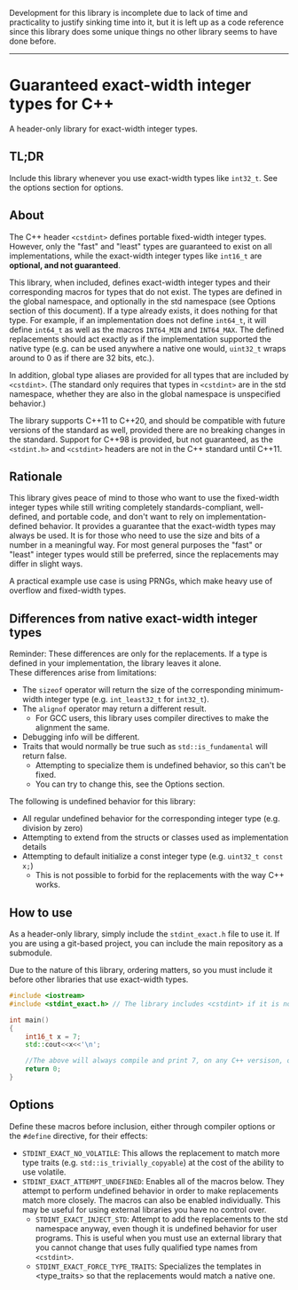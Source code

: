 Development for this library is incomplete due to lack of time and practicality to justify sinking time into it, but it is left up as a code reference since this library does some unique things no other library seems to have done before.

----

# Guaranteed exact-width integer types for C++
A header-only library for exact-width integer types.

## TL;DR
Include this library whenever you use exact-width types like ``int32_t``. See the options section for options.

## About
The C++ header `<cstdint>` defines portable fixed-width integer types. However, only the "fast" and "least" types are guaranteed to exist on all implementations, while the exact-width integer types like `int16_t` are **optional, and not guaranteed**.

This library, when included, defines exact-width integer types and their corresponding macros for types that do not exist. The types are defined in the global namespace, and optionally in the std namespace (see Options section of this document). If a type already exists, it does nothing for that type. For example, if an implementation does not define ``int64_t``, it will define ``int64_t`` as well as the macros ``INT64_MIN`` and ``INT64_MAX``. The defined replacements should act exactly as if the implementation supported the native type (e.g. can be used anywhere a native one would, ``uint32_t`` wraps around to 0 as if there are 32 bits, etc.).

In addition, global type aliases are provided for all types that are included by `<cstdint>`. (The standard only requires that types in `<cstdint>` are in the std namespace, whether they are also in the global namespace is unspecified behavior.)

The library supports C++11 to C++20, and should be compatible with future versions of the standard as well, provided there are no breaking changes in the standard. Support for C++98 is provided, but not guaranteed, as the ``<stdint.h>`` and ``<cstdint>`` headers are not in the C++ standard until C++11.

## Rationale
This library gives peace of mind to those who want to use the fixed-width integer types while still writing completely standards-compliant, well-defined, and portable code, and don't want to rely on implementation-defined behavior. It provides a guarantee that the exact-width types may always be used. It is for those who need to use the size and bits of a number in a meaningful way. For most general purposes the "fast" or "least" integer types would still be preferred, since the replacements may differ in slight ways.

A practical example use case is using PRNGs, which make heavy use of overflow and fixed-width types.

## Differences from native exact-width integer types
Reminder: These differences are only for the replacements. If a type is defined in your implementation, the library leaves it alone.\
These differences arise from limitations:
* The ``sizeof`` operator will return the size of the corresponding minimum-width integer type (e.g. ``int_least32_t`` for ``int32_t``).
* The ``alignof`` operator may return a different result.
	* For GCC users, this library uses compiler directives to make the alignment the same.
* Debugging info will be different.
* Traits that would normally be true such as ``std::is_fundamental`` will return false.
	* Attempting to specialize them is undefined behavior, so this can't be fixed.
	* You can try to change this, see the Options section.

The following is undefined behavior for this library:
* All regular undefined behavior for the corresponding integer type (e.g. division by zero)
* Attempting to extend from the structs or classes used as implementation details
* Attempting to default initialize a const integer type (e.g. `uint32_t const x;`)
	* This is not possible to forbid for the replacements with the way C++ works.

## How to use
As a header-only library, simply include the ``stdint_exact.h`` file to use it. If you are using a git-based project, you can include the main repository as a submodule.

Due to the nature of this library, ordering matters, so you must include it before other libraries that use exact-width types.

```cpp
#include <iostream>
#include <stdint_exact.h> // The library includes <cstdint> if it is not included already (or <stdint.h> pre-C++11).

int main()
{
	int16_t x = 7;
	std::cout<<x<<'\n';

	//The above will always compile and print 7, on any C++ versison, on any standards-conforming compiler.
	return 0;
}
```

## Options
Define these macros before inclusion, either through compiler options or the ``#define`` directive, for their effects:
* ``STDINT_EXACT_NO_VOLATILE``: This allows the replacement to match more type traits (e.g. ``std::is_trivially_copyable``) at the cost of the ability to use volatile.
* ``STDINT_EXACT_ATTEMPT_UNDEFINED``: Enables all of the macros below. They attempt to perform undefined behavior in order to make replacements match more closely. The macros can also be enabled individually. This may be useful for using external libraries you have no control over.
	* ``STDINT_EXACT_INJECT_STD``: Attempt to add the replacements to the std namespace anyway, even though it is undefined behavior for user programs. This is useful when you must use an external library that you cannot change that uses fully qualified type names from ``<cstdint>``.
	* ``STDINT_EXACT_FORCE_TYPE_TRAITS``: Specializes the templates in <type_traits> so that the replacements would match a native one.

